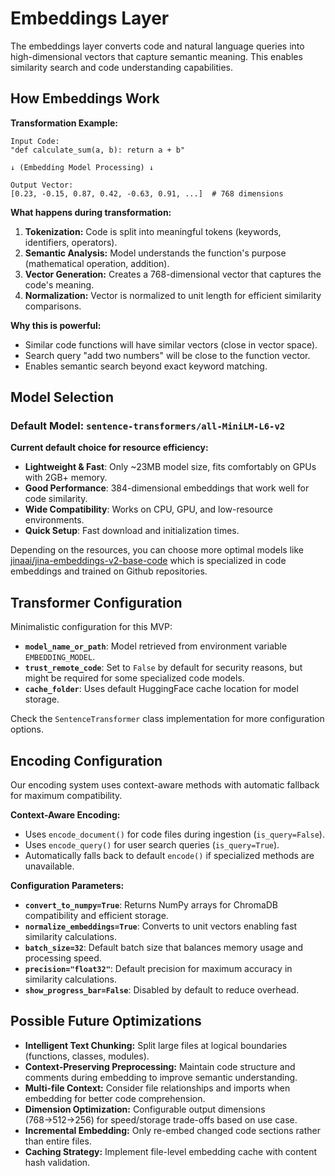 # Embeddings Layer

The embeddings layer converts code and natural language queries into high-dimensional vectors that capture semantic meaning. This enables similarity search and code understanding capabilities.

## How Embeddings Work

**Transformation Example:**

```text
Input Code:
"def calculate_sum(a, b): return a + b"

↓ (Embedding Model Processing) ↓

Output Vector:
[0.23, -0.15, 0.87, 0.42, -0.63, 0.91, ...]  # 768 dimensions
```

**What happens during transformation:**

1. **Tokenization:** Code is split into meaningful tokens (keywords, identifiers, operators).
2. **Semantic Analysis:** Model understands the function's purpose (mathematical operation, addition).
3. **Vector Generation:** Creates a 768-dimensional vector that captures the code's meaning.
4. **Normalization:** Vector is normalized to unit length for efficient similarity comparisons.

**Why this is powerful:**

- Similar code functions will have similar vectors (close in vector space).
- Search query "add two numbers" will be close to the function vector.
- Enables semantic search beyond exact keyword matching.

## Model Selection

### Default Model: `sentence-transformers/all-MiniLM-L6-v2`

**Current default choice for resource efficiency:**

- **Lightweight & Fast**: Only ~23MB model size, fits comfortably on GPUs with 2GB+ memory.
- **Good Performance**: 384-dimensional embeddings that work well for code similarity.
- **Wide Compatibility**: Works on CPU, GPU, and low-resource environments.
- **Quick Setup**: Fast download and initialization times.

Depending on the resources, you can choose more optimal models like [jinaai/jina-embeddings-v2-base-code](https://huggingface.co/jinaai/jina-embeddings-v2-base-code) which is specialized in code embeddings and trained on Github repositories.

## Transformer Configuration

Minimalistic configuration for this MVP:

- **`model_name_or_path`**: Model retrieved from environment variable `EMBEDDING_MODEL`.
- **`trust_remote_code`**: Set to `False` by default for security reasons, but might be required for some specialized code models.
- **`cache_folder`**: Uses default HuggingFace cache location for model storage.

Check the `SentenceTransformer` class implementation for more configuration options.

## Encoding Configuration

Our encoding system uses context-aware methods with automatic fallback for maximum compatibility.

**Context-Aware Encoding:**

- Uses `encode_document()` for code files during ingestion (`is_query=False`).
- Uses `encode_query()` for user search queries (`is_query=True`).
- Automatically falls back to default `encode()` if specialized methods are unavailable.

**Configuration Parameters:**

- **`convert_to_numpy=True`**: Returns NumPy arrays for ChromaDB compatibility and efficient storage.
- **`normalize_embeddings=True`**: Converts to unit vectors enabling fast similarity calculations.
- **`batch_size=32`**: Default batch size that balances memory usage and processing speed.
- **`precision="float32"`**: Default precision for maximum accuracy in similarity calculations.
- **`show_progress_bar=False`**: Disabled by default to reduce overhead.

## Possible Future Optimizations

- **Intelligent Text Chunking:** Split large files at logical boundaries (functions, classes, modules).
- **Context-Preserving Preprocessing:** Maintain code structure and comments during embedding to improve semantic understanding.
- **Multi-file Context:** Consider file relationships and imports when embedding for better code comprehension.
- **Dimension Optimization:** Configurable output dimensions (768→512→256) for speed/storage trade-offs based on use case.
- **Incremental Embedding:** Only re-embed changed code sections rather than entire files.
- **Caching Strategy:** Implement file-level embedding cache with content hash validation.
